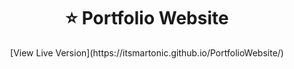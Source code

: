 <h1 align="center">
    <b>⭐ Portfolio Website</b>
</h1>

<p align="center">
    [View Live Version](https://itsmartonic.github.io/PortfolioWebsite/)
</p>
